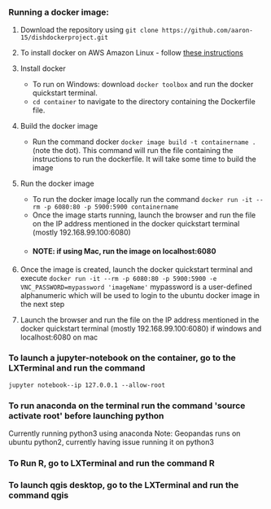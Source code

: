 ### Running a docker image:

1. Download the repository using `git clone https://github.com/aaron-15/dishdockerproject.git`
2. To install docker on AWS Amazon Linux - follow [these instructions](https://docs.aws.amazon.com/AmazonECS/latest/developerguide/docker-basics.html#install_docker)
3. Install docker
   - To run on Windows: download `docker toolbox` and run the docker quickstart terminal.
   - `cd container` to navigate to the directory containing the Dockerfile file.
4. Build the docker image
   - Run the command docker `docker image build -t containername .` (note the dot). This command will run the file containing the instructions to run the dockerfile. It will take some time to build the image
5. Run the docker image
   - To run the docker image locally run the command `docker run -it --rm -p 6080:80 -p 5900:5900 containername` 
   - Once the image starts running, launch the browser and run the file on the IP address mentioned in the docker quickstart terminal (mostly 192.168.99.100:6080)
   - #### NOTE: if using Mac, run the image on localhost:6080

6. Once the image is created, launch the docker quickstart terminal and execute `docker run -it --rm -p 6080:80 -p 5900:5900 -e VNC_PASSWORD=mypassword 'imageName'`
mypassword is a user-defined alphanumeric which will be used to login to the ubuntu docker image in the next step

7. Launch the browser and run the file on the IP address mentioned in the docker quickstart terminal (mostly 192.168.99.100:6080) if windows and localhost:6080 on mac

### To launch a jupyter-notebook on the container, go to the LXTerminal and run the command 
`jupyter notebook--ip 127.0.0.1 --allow-root`

### To run anaconda on the terminal run the command 'source activate root' before launching python
Currently running python3 using anaconda
Note: Geopandas runs on ubuntu python2, currently having issue running it on python3

### To Run R, go to LXTerminal and run the command R


### To launch qgis desktop, go to the LXTerminal and run the command qgis
